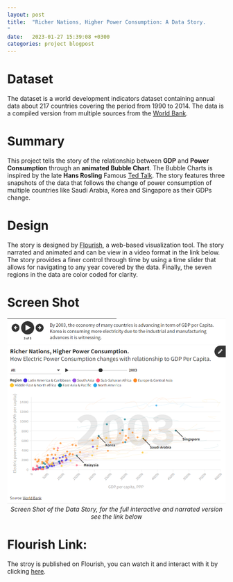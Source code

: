 ```yaml
---
layout: post
title:  "Richer Nations, Higher Power Consumption: A Data Story.
"
date:   2023-01-27 15:39:08 +0300
categories: project blogpost
---
```

# Dataset
The dataset is a world development indicators dataset containing annual data about 217 countries covering the period from 1990 to 2014. The data is a compiled version from multiple sources from the [World Bank](https://data.worldbank.org/indicator).

# Summary
This project tells the story of the relationship between **GDP** and **Power Consumption** through an **animated Bubble Chart**. The Bubble Charts is inspired by the late **Hans Rosling** Famous [Ted Talk](https://www.ted.com/talks/hans_rosling_the_best_stats_you_ve_ever_seen?language=en). The story features three snapshots of the data that follows the change of power consumption of multiple countries like Saudi Arabia, Korea and Singapore as their GDPs change.
# Design
The story is designed by [Flourish](https://flourish.studio/), a web-based visualization tool. The story narrated and animated and can be view in a video format in the link below. The story provides a finer control through time by using a time slider that allows for navigating to any year covered by the data. Finally, the seven regions in the data are color coded for clarity.
# Screen Shot
<p align="center">
  <img alt="img-name" src="assets/imgs/DVNDP4.PNG">
  <br>
    <em>Screen Shot of the Data Story, for the full interactive and narrated version see the link below</em>
</p>

# Flourish Link:
The stroy is published on Flourish, you can watch it and interact with it by clicking [here](https://public.flourish.studio/story/1790110/).